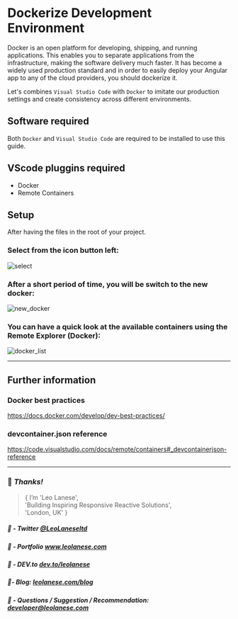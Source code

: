 # Dockerize Development Environment

Docker is an open platform for developing, shipping, and running applications. This enables you to separate applications from the infrastructure, making the software delivery much faster. It has become a widely used production standard and in order to easily deploy your Angular app to any of the cloud providers, you should dockerize it.

Let's combines `Visual Studio Code` with `Docker` to imitate our production settings and create consistency across different environments.

## Software required
Both `Docker` and `Visual Studio Code` are required to be installed to use this guide.

## VScode pluggins required
* Docker
* Remote Containers

## Setup
After having the files in the root of your project.

### Select from the icon button left:
![select](https://i.ibb.co/M2DKL0V/Screenshot-2020-10-04-at-20-30-09.png)

### After a short period of time, you will be switch to the new docker:
![new_docker](https://i.ibb.co/khyM43P/Screenshot-2020-10-04-at-20-31-30.png)

### You can have a quick look at the available containers using the Remote Explorer (Docker):
![docker_list](https://i.ibb.co/qnzRC60/Screenshot-2020-10-04-at-20-39-27.png)

---

## Further information

### Docker best practices
https://docs.docker.com/develop/dev-best-practices/

### devcontainer.json reference 
https://code.visualstudio.com/docs/remote/containers#_devcontainerjson-reference


---

### :100: <i>Thanks!</i>

> { I’m 'Leo Lanese',<br>
     'Building Inspiring Responsive Reactive Solutions',<br>
     'London, UK' }<br>

##### :radio_button: - Twitter <a href="https://twitter.com/LeoLaneseltd" target="_blank">@LeoLaneseltd</a>
##### :radio_button: - Portfolio <a href="https://www.leolanese.com" target="_blank">www.leolanese.com</a>
##### :radio_button: - DEV.to <a href="https://www.dev.to/leolanese" target="_blank">dev.to/leolanese</a>
##### :radio_button:- Blog: <a href="https://www.leolanese.com/blog" target="_blank">leolanese.com/blog</a>
##### :radio_button: - Questions / Suggestion / Recommendation: developer@leolanese.com
